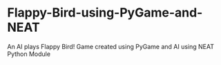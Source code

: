 # Flappy-Bird-using-PyGame-and-NEAT
An AI plays Flappy Bird! Game created using PyGame and AI using NEAT Python Module
